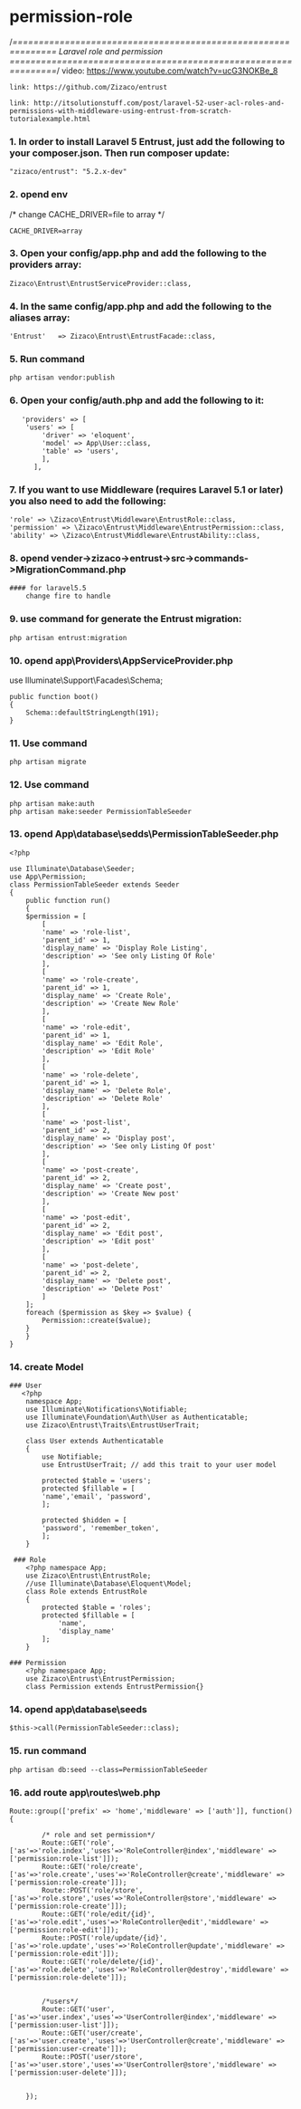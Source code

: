 # permission-role

/*==============================================================
                     Laravel role and permission
===============================================================*/
	video: https://www.youtube.com/watch?v=ucG3NOKBe_8

	link: https://github.com/Zizaco/entrust

	link: http://itsolutionstuff.com/post/laravel-52-user-acl-roles-and-permissions-with-middleware-using-entrust-from-scratch-tutorialexample.html


### 1. In order to install Laravel 5 Entrust, just add the following to your composer.json. Then run composer update:

   	"zizaco/entrust": "5.2.x-dev"

### 2. opend env
   /* change CACHE_DRIVER=file to array */
   
   	CACHE_DRIVER=array

### 3. Open your config/app.php and add the following to the providers array:

   	Zizaco\Entrust\EntrustServiceProvider::class,
   
### 4. In the same config/app.php and add the following to the aliases array:

  	'Entrust'   => Zizaco\Entrust\EntrustFacade::class,

### 5. Run command

   	php artisan vendor:publish

### 6. Open your config/auth.php and add the following to it:

	   'providers' => [
		'users' => [
			'driver' => 'eloquent',
			'model' => App\User::class,
			'table' => 'users',
			],
		  ],

### 7. If you want to use Middleware (requires Laravel 5.1 or later) you also need to add the following:

    'role' => \Zizaco\Entrust\Middleware\EntrustRole::class,
    'permission' => \Zizaco\Entrust\Middleware\EntrustPermission::class,
    'ability' => \Zizaco\Entrust\Middleware\EntrustAbility::class,

### 8. opend vender->zizaco->entrust->src->commands->MigrationCommand.php

    #### for laravel5.5
    	change fire to handle

### 9. use command for generate the Entrust migration:

   	php artisan entrust:migration

### 10. opend app\Providers\AppServiceProvider.php

  use Illuminate\Support\Facades\Schema;
  
    public function boot()
    {
        Schema::defaultStringLength(191);
    }

### 11. Use command 

    php artisan migrate

### 12. Use command

    php artisan make:auth
    php artisan make:seeder PermissionTableSeeder

### 13. opend App\database\sedds\PermissionTableSeeder.php
    <?php

	use Illuminate\Database\Seeder;
	use App\Permission;
	class PermissionTableSeeder extends Seeder
	{
	    public function run()
	    {
		$permission = [
		    [
			'name' => 'role-list',
			'parent_id' => 1,
			'display_name' => 'Display Role Listing',
			'description' => 'See only Listing Of Role'
		    ],
		    [
			'name' => 'role-create',
			'parent_id' => 1,
			'display_name' => 'Create Role',
			'description' => 'Create New Role'
		    ],
		    [
			'name' => 'role-edit',
			'parent_id' => 1,
			'display_name' => 'Edit Role',
			'description' => 'Edit Role'
		    ],
		    [
			'name' => 'role-delete',
			'parent_id' => 1,
			'display_name' => 'Delete Role',
			'description' => 'Delete Role'
		    ],
		    [
			'name' => 'post-list',
			'parent_id' => 2,
			'display_name' => 'Display post',
			'description' => 'See only Listing Of post'
		    ],
		    [
			'name' => 'post-create',
			'parent_id' => 2,
			'display_name' => 'Create post',
			'description' => 'Create New post'
		    ],
		    [
			'name' => 'post-edit',
			'parent_id' => 2,
			'display_name' => 'Edit post',
			'description' => 'Edit post'
		    ],
		    [
			'name' => 'post-delete',
			'parent_id' => 2,
			'display_name' => 'Delete post',
			'description' => 'Delete Post'
		    ]
		];
		foreach ($permission as $key => $value) {
		    Permission::create($value);
		}
	    }
	}

### 14. create Model
    ### User
       <?php
		namespace App;
		use Illuminate\Notifications\Notifiable;
		use Illuminate\Foundation\Auth\User as Authenticatable;
		use Zizaco\Entrust\Traits\EntrustUserTrait;

		class User extends Authenticatable
		{
		    use Notifiable;
		    use EntrustUserTrait; // add this trait to your user model
		    
		    protected $table = 'users';
		    protected $fillable = [
			'name','email', 'password',
		    ];

		    protected $hidden = [
			'password', 'remember_token',
		    ];
		}

     ### Role
        <?php namespace App;
		use Zizaco\Entrust\EntrustRole;
		//use Illuminate\Database\Eloquent\Model;
		class Role extends EntrustRole
		{
			protected $table = 'roles';
			protected $fillable = [
				'name',
				'display_name'
			];
		}
		
    ### Permission
    	<?php namespace App;
		use Zizaco\Entrust\EntrustPermission;
		class Permission extends EntrustPermission{}

### 14. opend app\database\seeds

    $this->call(PermissionTableSeeder::class);

### 15. run command

    php artisan db:seed --class=PermissionTableSeeder

### 16. add route app\routes\web.php

	Route::group(['prefix' => 'home','middleware' => ['auth']], function() {

		    /* role and set permission*/
		    Route::GET('role',['as'=>'role.index','uses'=>'RoleController@index','middleware' => ['permission:role-list']]);
		    Route::GET('role/create',['as'=>'role.create','uses'=>'RoleController@create','middleware' => ['permission:role-create']]);
		    Route::POST('role/store',['as'=>'role.store','uses'=>'RoleController@store','middleware' => ['permission:role-create']]);
		    Route::GET('role/edit/{id}',['as'=>'role.edit','uses'=>'RoleController@edit','middleware' => ['permission:role-edit']]);
		    Route::POST('role/update/{id}',['as'=>'role.update','uses'=>'RoleController@update','middleware' => ['permission:role-edit']]);
		    Route::GET('role/delete/{id}',['as'=>'role.delete','uses'=>'RoleController@destroy','middleware' => ['permission:role-delete']]);


		    /*users*/
		    Route::GET('user',['as'=>'user.index','uses'=>'UserController@index','middleware' => ['permission:user-list']]);
		    Route::GET('user/create',['as'=>'user.create','uses'=>'UserController@create','middleware' => ['permission:user-create']]);
		    Route::POST('user/store',['as'=>'user.store','uses'=>'UserController@store','middleware' => ['permission:user-delete']]);


		});

